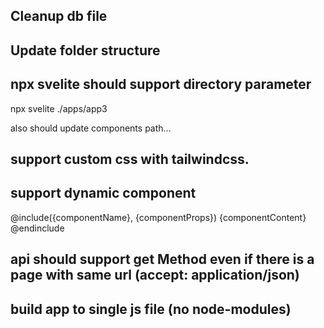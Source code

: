 ## Cleanup db file
## Update folder structure
## npx svelite should support directory parameter
npx svelite ./apps/app3

also should update components path...


## support custom css with tailwindcss.

## support dynamic component


@include({componentName}, {componentProps})
{componentContent}
@endinclude

## api should support get Method even if there is a page with same url (accept: application/json)


## build app to single js file (no node-modules)
